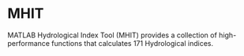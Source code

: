 # MHIT
MATLAB Hydrological Index Tool (MHIT) provides a collection of high-performance functions that calculates 171 Hydrological indices.
